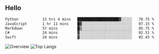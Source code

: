 ## Hello
<!--START_SECTION:waka-->

```txt
Python           13 hrs 4 mins   ███████████████████▓░░░░░   78.75 %
JavaScript       1 hr 11 mins    █▓░░░░░░░░░░░░░░░░░░░░░░░   07.15 %
Markdown         57 mins         █▒░░░░░░░░░░░░░░░░░░░░░░░   05.75 %
C#               24 mins         ▓░░░░░░░░░░░░░░░░░░░░░░░░   02.51 %
Swift            24 mins         ▓░░░░░░░░░░░░░░░░░░░░░░░░   02.43 %
```

<!--END_SECTION:waka-->
![Overview](https://github-readme-stats.vercel.app/api?username=herryqg&count_private=true&include_all_commits=false&card_width=100&title_color=995C55&line_height=27&text_color=885566&bg_color=FFFFFF)
![Top Langs](https://github-readme-stats.vercel.app/api/top-langs/?username=herryqg&&langs_count=3&card_height=500&card_width=100&title_color=995C55&text_color=885566&bg_color=FFFFFF)
